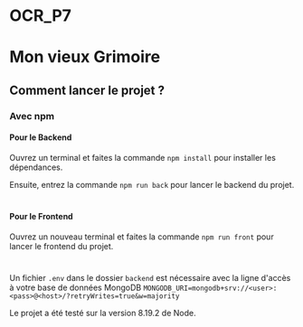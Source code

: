 # OCR_P7

# Mon vieux Grimoire


## Comment lancer le projet ? 

### Avec npm

#### Pour le Backend

Ouvrez un terminal et faites la commande `npm install` pour installer les dépendances.

Ensuite, entrez la commande `npm run back` pour lancer le backend du projet.

#

#### Pour le Frontend

Ouvrez un nouveau terminal et faites la commande `npm run front` pour lancer le frontend du projet.

#

Un fichier `.env` dans le dossier `backend` est nécessaire avec la ligne d'accès à votre base de données MongoDB
`MONGODB_URI=mongodb+srv://<user>:<pass>@<host>/?retryWrites=true&w=majority`

Le projet a été testé sur la version 8.19.2 de Node.

